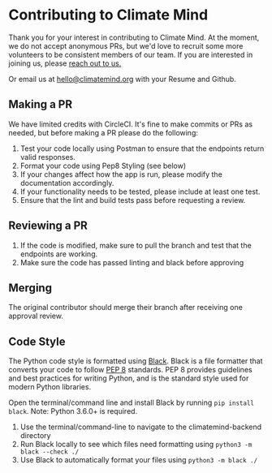 # Contributing to Climate Mind

Thank you for your interest in contributing to Climate Mind. At the moment, we do not accept anonymous PRs, 
but we'd love to recruit some more volunteers to be consistent members of our team. If you are interested in joining us,
please [reach out to us.](https://climatemind.us18.list-manage.com/subscribe?u=a8795c1814f6dfd3ce4561a17&id=b451cfd1ed)

Or email us at [hello@climatemind.org](hello@climatemind.org) with your Resume and Github.

## Making a PR

We have limited credits with CircleCI. It's fine to make commits or PRs as needed, but before making a PR please do the following:

1. Test your code locally using Postman to ensure that the endpoints return valid responses.
2. Format your code using Pep8 Styling (see below)
3. If your changes affect how the app is run, please modify the documentation accordingly.
4. If your functionality needs to be tested, please include at least one test.
4. Ensure that the lint and build tests pass before requesting a review.

## Reviewing a PR

1. If the code is modified, make sure to pull the branch and test that the endpoints are working.
2. Make sure the code has passed linting and black before approving

## Merging

The original contributor should merge their branch after receiving one approval review.

## Code Style

The Python code style is formatted using [Black](https://pypi.org/project/black/). 
Black is a file formatter that converts your code to follow [PEP 8](https://www.python.org/dev/peps/pep-0008/) standards. 
PEP 8 provides guidelines and best practices for writing Python, and is the standard style used for modern Python libraries. 

Open the terminal/command line and install Black by running `pip install black`. Note: Python 3.6.0+ is required.

1. Use the terminal/command-line to navigate to the climatemind-backend directory
2. Run Black locally to see which files need formatting using `python3 -m black --check ./`
3. Use Black to automatically format your files using `python3 -m black ./`


